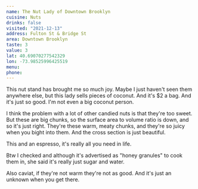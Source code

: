 ```yaml
---
name: The Nut Lady of Downtown Brooklyn
cuisine: Nuts
drinks: false
visited: "2021-12-13"
address: Fulton St & Bridge St
area: Downtown Brooklyn
taste: 3
value: 3
lat: 40.69070277542329
lon: -73.98525996425519
menu: 
phone:
---
```


This nut stand has brought me so much joy. Maybe I just haven't seen them anywhere else, but this lady sells pieces of coconut. And it's $2 a bag. And it's just so good. I'm not even a big coconut person.

I think the problem with a lot of other candied nuts is that they're too sweet. But these are big chunks, so the surface area to volume ratio is down, and so it's just right. They're these warm, meaty chunks, and they're so juicy when you bight into them. And the cross section is just beautiful.

This and an espresso, it's really all you need in life.

Btw I checked and although it's advertised as "honey granules" to cook them in, she said it's really just sugar and water. 

Also caviat, if they're not warm they're not as good. And it's just an unknown when you get there.

